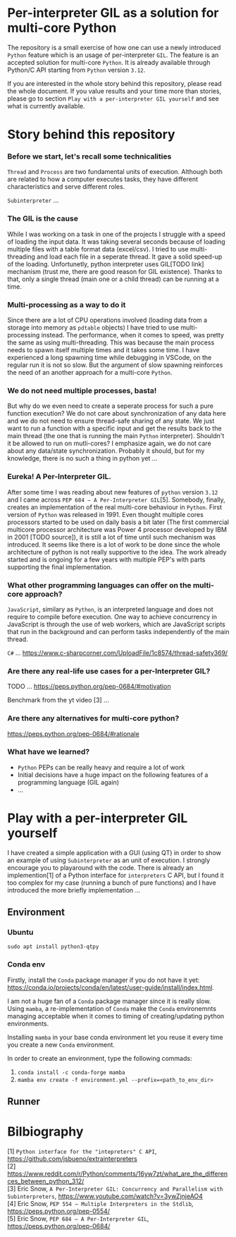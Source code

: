 # Per-interpreter GIL as a solution for multi-core Python

The repository is a small exercise of how one can use a newly introduced `Python` feature which is an usage of per-interpreter `GIL`. The feature is an accepted solution for multi-core `Python`. It is already available through Python/C API starting from `Python` version `3.12`. 

If you are interested in the whole story behind this repository, please read the whole document. 
If you value results and your time more than stories, please go to section `Play with a per-interpreter GIL yourself` and see what is currently available.

# Story behind this repository

### Before we start, let's recall some technicalities

`Thread` and `Process` are two fundamental units of execution. Although both are related to how a computer executes tasks, they have different characteristics and serve different roles.

`Subinterpreter` ...

### The GIL is the cause

While I was working on a task in one of the projects I struggle with a speed of loading the input data. 
It was taking several seconds because of loading multiple files with a table format data (excel/csv). 
I tried to use multi-threading and load each file in a seperate thread. 
It gave a solid speed-up of the loading. Unfortunetly, python interpreter uses GIL[TODO link] mechanism (trust me, there are good reason for GIL existence). Thanks to that, only a single thread (main one or a child thread) can be running at a time.

### Multi-processing as a way to do it

Since there are a lot of CPU operations involved (loading data from a storage into memory as `pdtable` objects) 
I have tried to use multi-processing instead. The performance, when it comes to speed, was pretty the same as using multi-threading. This was because the main process needs to spawn itself multiple times and it 
takes some time. I have experienced a long spawning time while debugging in VSCode, on the regular run it is not so slow. But the argument of slow spawning reinforces the need of an another approach for a multi-core `Python`.

### We do not need multiple processes, basta!

But why do we even need to create a seperate process for such a pure function execution? We do not care about synchronization of any data here and we do not need to ensure thread-safe sharing of any state. We just want to run a function with a specific input and get the results back to the main thread (the one that is running the main `Python` interpreter). Shouldn't it be allowed to run on mutli-cores? I emphasize again, we do not care about any data/state synchronization. Probably it should, but for my knowledge, there is no such a thing in python yet ...

### Eureka! A Per-Interpreter GIL.

After some time I was reading about new features of `python` version `3.12` and I came across `PEP 684 – A Per-Interpreter GIL`[5]. 
Somebody, finally, creates an implementation of the real multi-core behaviour in `Python`. First version of `Python` was released in 1991. Even thought multiple cores processors started to be used on daily basis a bit later (The first commercial multicore processor architecture was Power 4 processor developed by IBM in 2001 [TODO source]), it is still a lot of time until such mechanism was introduced. It seems like there is a lot of work to be done 
since the whole architecture of python is not really supportive to the idea. The work already started and is ongoing for a few years with 
multiple PEP's with parts supporting the final implementation.

### What other programming languages can offer on the multi-core approach? 

`JavaScript`, similary as `Python`, is an interpreted language and does not require to compile before execution. One way to achieve concurrency in JavaScript is through the use of web workers, which are JavaScript scripts that run in the background and can perform tasks independently of the main thread. 

`C#` ...
https://www.c-sharpcorner.com/UploadFile/1c8574/thread-safety369/

### Are there any real-life use cases for a per-Interpreter GIL?  

TODO ... https://peps.python.org/pep-0684/#motivation

Benchmark from the yt video [3] ...

### Are there any alternatives for multi-core python?

https://peps.python.org/pep-0684/#rationale

### What have we learned?

- `Python` PEPs can be really heavy and require a lot of work
- Initial decisions have a huge impact on the following features of a 
programming language (GIL again)
- ...

# Play with a per-interpreter GIL yourself

I have created a simple application with a GUI (using QT) in order to show an example of using `Subinterpreter` as an unit of execution. 
I strongly encourage you to playaround with the code. There is already an implemention[1] of a Python interface for `interpreters` C API, but I found it too complex for my case (running a bunch of pure functions) and I have introduced the more briefly implementation ...

## Environment
### Ubuntu

`sudo apt install python3-qtpy`

### Conda env

Firstly, install the `Conda` package manager if you do not have it yet: https://conda.io/projects/conda/en/latest/user-guide/install/index.html.

I am not a huge fan of a `Conda` package manager since it is really slow. Using `mamba`, a re-implementation of `Conda` make the `Conda` environemnts managing acceptable when it comes to timing of creating/updating python environments.

Installing `mamba` in your base conda environment let you reuse it every time you create a new `Conda` environment.

In order to create an environment, type the following commads:  

1. `conda install -c conda-forge mamba`  
2. `mamba env create -f environment.yml --prefix=<path_to_env_dir>`  

## Runner

# Bilbiography
[1] `Python interface for the "intepreters" C API`, https://github.com/jsbueno/extrainterpreters  
[2] https://www.reddit.com/r/Python/comments/16yw7zt/what_are_the_differences_between_python_312/  
[3] Eric Snow, `A Per-Interpreter GIL: Concurrency and Parallelism with Subinterpreters`, https://www.youtube.com/watch?v=3ywZjnjeAO4  
[4] Eric Snow, `PEP 554 – Multiple Interpreters in the Stdlib`, https://peps.python.org/pep-0554/  
[5] Eric Snow, `PEP 684 – A Per-Interpreter GIL`, https://peps.python.org/pep-0684/